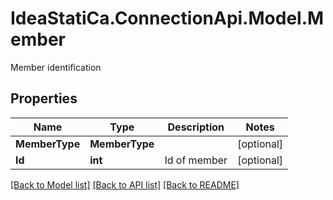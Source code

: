 # IdeaStatiCa.ConnectionApi.Model.Member
Member identification

## Properties

Name | Type | Description | Notes
------------ | ------------- | ------------- | -------------
**MemberType** | **MemberType** |  | [optional] 
**Id** | **int** | Id of member | [optional] 

[[Back to Model list]](../README.md#documentation-for-models) [[Back to API list]](../README.md#documentation-for-api-endpoints) [[Back to README]](../README.md)

